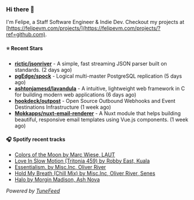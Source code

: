 ### Hi there 👋

I'm Felipe, a Staff Software Engineer & Indie Dev. Checkout my projects at [https://felipevm.com/projects/](https://felipevm.com/projects/?ref=github.com).

#### ⭐ Recent Stars
- **[rictic/jsonriver](https://github.com/rictic/jsonriver)** - A simple, fast streaming JSON parser built on standards. (2 days ago)
- **[pgEdge/spock](https://github.com/pgEdge/spock)** - Logical multi-master PostgreSQL replication (5 days ago)
- **[ashtonjamesd/lavandula](https://github.com/ashtonjamesd/lavandula)** - A intuitive, lightweight web framework in C for building modern web applications (6 days ago)
- **[hookdeck/outpost](https://github.com/hookdeck/outpost)** - Open Source Outbound Webhooks and Event Destinations Infrastructure (1 week ago)
- **[Mokkapps/nuxt-email-renderer](https://github.com/Mokkapps/nuxt-email-renderer)** - A Nuxt module that helps building beautiful, responsive email templates using Vue.js components. (1 week ago)

#### 🎧 Spotify recent tracks
- [Colors of the Moon by Marc Wiese, LAUT](https://open.spotify.com/track/7uKgblEqhZCg0IdCl6rbRC)
- [Love In Slow Motion (Tritonia 459) by Robby East, Kuala](https://open.spotify.com/track/4UggOA6JL2IagzAcoGXkCH)
- [Essentialism. by Misc.Inc, Oliver River](https://open.spotify.com/track/7iThMzqB2eOpz0Kr7Qm9CR)
- [Hold My Breath (Chill Mix) by Misc.Inc, Oliver River, Senes](https://open.spotify.com/track/4BcIyboG7QLE6rIA5f0KhF)
- [Halo by Morgin Madison, Ash Nova](https://open.spotify.com/track/5AqBFLxBDxVvt7ySZjZrGp)

_Powered by [TuneFeed](https://tunefeed.app?ref=github.com)_
